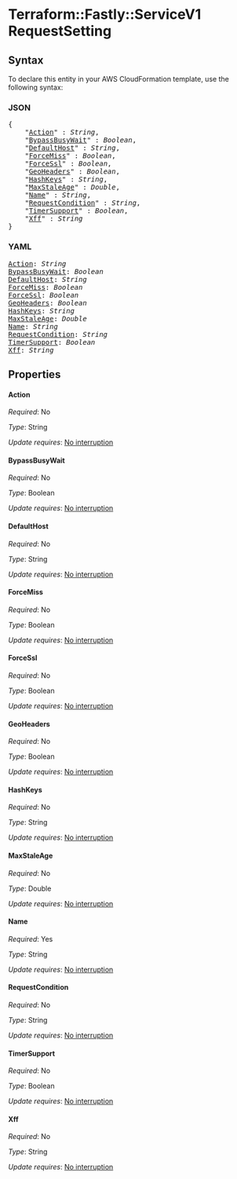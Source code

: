 # Terraform::Fastly::ServiceV1 RequestSetting

## Syntax

To declare this entity in your AWS CloudFormation template, use the following syntax:

### JSON

<pre>
{
    "<a href="#action" title="Action">Action</a>" : <i>String</i>,
    "<a href="#bypassbusywait" title="BypassBusyWait">BypassBusyWait</a>" : <i>Boolean</i>,
    "<a href="#defaulthost" title="DefaultHost">DefaultHost</a>" : <i>String</i>,
    "<a href="#forcemiss" title="ForceMiss">ForceMiss</a>" : <i>Boolean</i>,
    "<a href="#forcessl" title="ForceSsl">ForceSsl</a>" : <i>Boolean</i>,
    "<a href="#geoheaders" title="GeoHeaders">GeoHeaders</a>" : <i>Boolean</i>,
    "<a href="#hashkeys" title="HashKeys">HashKeys</a>" : <i>String</i>,
    "<a href="#maxstaleage" title="MaxStaleAge">MaxStaleAge</a>" : <i>Double</i>,
    "<a href="#name" title="Name">Name</a>" : <i>String</i>,
    "<a href="#requestcondition" title="RequestCondition">RequestCondition</a>" : <i>String</i>,
    "<a href="#timersupport" title="TimerSupport">TimerSupport</a>" : <i>Boolean</i>,
    "<a href="#xff" title="Xff">Xff</a>" : <i>String</i>
}
</pre>

### YAML

<pre>
<a href="#action" title="Action">Action</a>: <i>String</i>
<a href="#bypassbusywait" title="BypassBusyWait">BypassBusyWait</a>: <i>Boolean</i>
<a href="#defaulthost" title="DefaultHost">DefaultHost</a>: <i>String</i>
<a href="#forcemiss" title="ForceMiss">ForceMiss</a>: <i>Boolean</i>
<a href="#forcessl" title="ForceSsl">ForceSsl</a>: <i>Boolean</i>
<a href="#geoheaders" title="GeoHeaders">GeoHeaders</a>: <i>Boolean</i>
<a href="#hashkeys" title="HashKeys">HashKeys</a>: <i>String</i>
<a href="#maxstaleage" title="MaxStaleAge">MaxStaleAge</a>: <i>Double</i>
<a href="#name" title="Name">Name</a>: <i>String</i>
<a href="#requestcondition" title="RequestCondition">RequestCondition</a>: <i>String</i>
<a href="#timersupport" title="TimerSupport">TimerSupport</a>: <i>Boolean</i>
<a href="#xff" title="Xff">Xff</a>: <i>String</i>
</pre>

## Properties

#### Action

_Required_: No

_Type_: String

_Update requires_: [No interruption](https://docs.aws.amazon.com/AWSCloudFormation/latest/UserGuide/using-cfn-updating-stacks-update-behaviors.html#update-no-interrupt)

#### BypassBusyWait

_Required_: No

_Type_: Boolean

_Update requires_: [No interruption](https://docs.aws.amazon.com/AWSCloudFormation/latest/UserGuide/using-cfn-updating-stacks-update-behaviors.html#update-no-interrupt)

#### DefaultHost

_Required_: No

_Type_: String

_Update requires_: [No interruption](https://docs.aws.amazon.com/AWSCloudFormation/latest/UserGuide/using-cfn-updating-stacks-update-behaviors.html#update-no-interrupt)

#### ForceMiss

_Required_: No

_Type_: Boolean

_Update requires_: [No interruption](https://docs.aws.amazon.com/AWSCloudFormation/latest/UserGuide/using-cfn-updating-stacks-update-behaviors.html#update-no-interrupt)

#### ForceSsl

_Required_: No

_Type_: Boolean

_Update requires_: [No interruption](https://docs.aws.amazon.com/AWSCloudFormation/latest/UserGuide/using-cfn-updating-stacks-update-behaviors.html#update-no-interrupt)

#### GeoHeaders

_Required_: No

_Type_: Boolean

_Update requires_: [No interruption](https://docs.aws.amazon.com/AWSCloudFormation/latest/UserGuide/using-cfn-updating-stacks-update-behaviors.html#update-no-interrupt)

#### HashKeys

_Required_: No

_Type_: String

_Update requires_: [No interruption](https://docs.aws.amazon.com/AWSCloudFormation/latest/UserGuide/using-cfn-updating-stacks-update-behaviors.html#update-no-interrupt)

#### MaxStaleAge

_Required_: No

_Type_: Double

_Update requires_: [No interruption](https://docs.aws.amazon.com/AWSCloudFormation/latest/UserGuide/using-cfn-updating-stacks-update-behaviors.html#update-no-interrupt)

#### Name

_Required_: Yes

_Type_: String

_Update requires_: [No interruption](https://docs.aws.amazon.com/AWSCloudFormation/latest/UserGuide/using-cfn-updating-stacks-update-behaviors.html#update-no-interrupt)

#### RequestCondition

_Required_: No

_Type_: String

_Update requires_: [No interruption](https://docs.aws.amazon.com/AWSCloudFormation/latest/UserGuide/using-cfn-updating-stacks-update-behaviors.html#update-no-interrupt)

#### TimerSupport

_Required_: No

_Type_: Boolean

_Update requires_: [No interruption](https://docs.aws.amazon.com/AWSCloudFormation/latest/UserGuide/using-cfn-updating-stacks-update-behaviors.html#update-no-interrupt)

#### Xff

_Required_: No

_Type_: String

_Update requires_: [No interruption](https://docs.aws.amazon.com/AWSCloudFormation/latest/UserGuide/using-cfn-updating-stacks-update-behaviors.html#update-no-interrupt)

